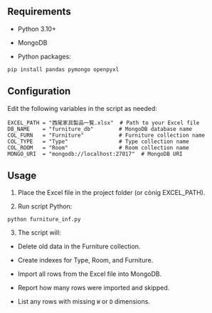 
## Requirements

- Python 3.10+

- MongoDB

- Python packages:

```
pip install pandas pymongo openpyxl
```
## Configuration

Edit the following variables in the script as needed:
```
EXCEL_PATH = "西尾家具製品一覧.xlsx"  # Path to your Excel file
DB_NAME    = "furniture_db"        # MongoDB database name
COL_FURN   = "Furniture"           # Furniture collection name
COL_TYPE   = "Type"                # Type collection name
COL_ROOM   = "Room"                # Room collection name
MONGO_URI  = "mongodb://localhost:27017"  # MongoDB URI
```
## Usage

1. Place the Excel file in the project folder (or cònig EXCEL_PATH).

2. Run script Python:
```
python furniture_inf.py
```

3. The script will:

- Delete old data in the Furniture collection.

- Create indexes for Type, Room, and Furniture.

- Import all rows from the Excel file into MongoDB.

- Report how many rows were imported and skipped.

- List any rows with missing `W` or `D` dimensions.
